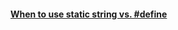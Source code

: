 #### [When to use static string vs. #define](https://stackoverflow.com/questions/2092005/when-to-use-static-string-vs-define)